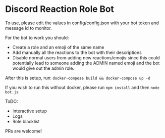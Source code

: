 # Discord Reaction Role Bot
To use, please edit the values in config/config.json with your bot token and message id to monitor.

For the bot to work you should:

- Create a role and an emoji of the same name
- Add manually all the reactions to the bot with their descriptions
- Disable normal users from adding new reactions/emojis since this could potentially lead to someone adding the ADMIN named emoji and the bot would give out the admin role.

After this is setup, run: ```docker-compose build && docker-compose up -d```

If you wish to run this without docker, please run ```npm install``` and then ```node bot.js```

ToDO:
- Interactive setup
- Logs
- Role blacklist

PRs are welcome!